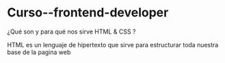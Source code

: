 # Curso--frontend-developer

¿Qué son y para qué nos sirve HTML & CSS ?

HTML es un lenguaje de hipertexto que sirve para estructurar toda nuestra base de la pagina web